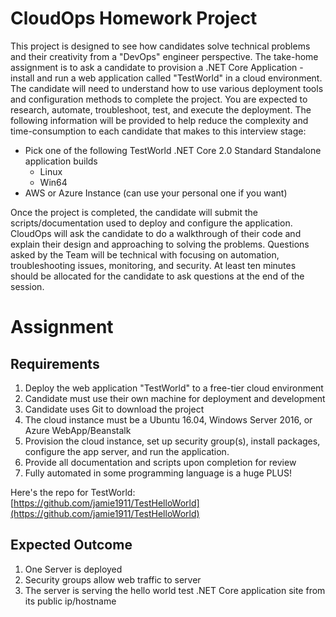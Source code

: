 # CloudOps Homework Project

This project is designed to see how candidates solve technical problems and their creativity from a &quot;DevOps&quot; engineer perspective. The take-home assignment is to ask a candidate to provision a .NET Core Application - install and run a web application called &quot;TestWorld&quot; in a cloud environment. The candidate will need to understand how to use various deployment tools and configuration methods to complete the project. You are expected to research, automate, troubleshoot, test, and execute the deployment.  The following information will be provided to help reduce the complexity and time-consumption to each candidate that makes to this interview stage:

- Pick one of the following TestWorld .NET Core 2.0 Standard Standalone application builds
  - Linux
  - Win64
- AWS or Azure Instance (can use your personal one if you want)

Once the project is completed, the candidate will submit the scripts/documentation used to deploy and configure the application. CloudOps will ask the candidate to do a walkthrough of their code and explain their design and approaching to solving the problems. Questions asked by the Team will be technical with focusing on automation, troubleshooting issues, monitoring, and security. At least ten minutes should be allocated for the candidate to ask questions at the end of the session.

# Assignment

## Requirements

1. Deploy the web application &quot;TestWorld&quot; to a free-tier cloud environment
2. Candidate must use their own machine for deployment and development
3. Candidate uses Git to download the project
4. The cloud instance must be a Ubuntu 16.04, Windows Server 2016, or Azure WebApp/Beanstalk
5. Provision the cloud instance, set up security group(s), install packages, configure the app server, and run the application.
6. Provide all documentation and scripts upon completion for review
7. Fully automated in some programming language is a huge PLUS!

Here&#39;s the repo for TestWorld:
 [https://github.com/jamie1911/TestHelloWorld](https://github.com/jamie1911/TestHelloWorld)
 
 ## Expected Outcome
1. One Server is deployed
2. Security groups allow web traffic to server
3. The server is serving the hello world test .NET Core application site from its public ip/hostname
